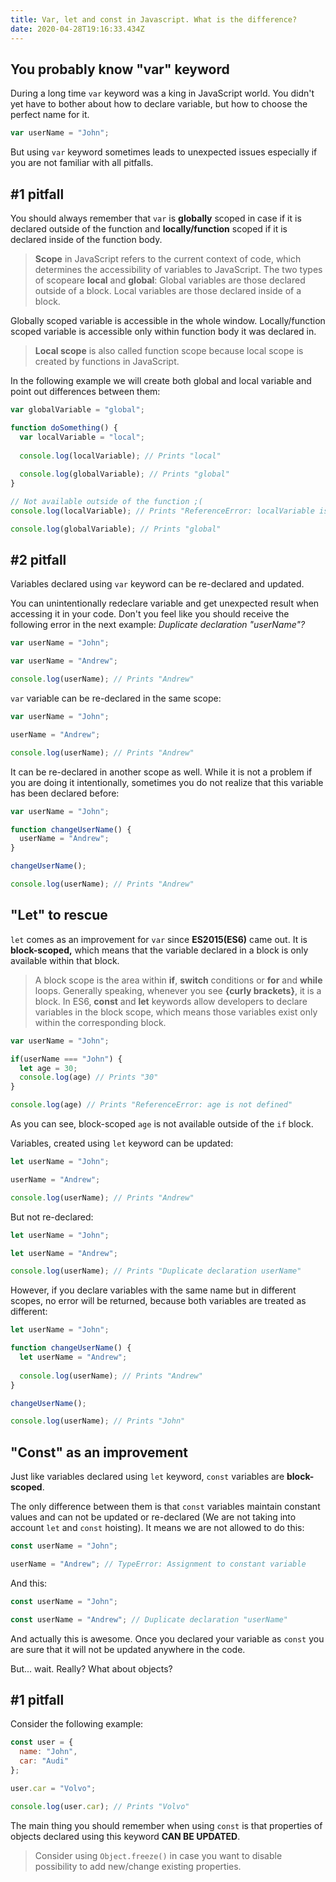 ```yaml
---
title: Var, let and const in Javascript. What is the difference?
date: 2020-04-28T19:16:33.434Z
---
```

## You probably know "var" keyword

During a long time `var` keyword was a king in JavaScript world. You didn't yet have to bother about how to declare variable, but how to choose the perfect name for it.

```javascript
var userName = "John";
```

But using `var` keyword sometimes leads to unexpected issues especially if you are not familiar with all pitfalls. 

## \#1 pitfall

You should always remember that `var` is **globally** scoped in case if it is declared outside of the function and **locally/function** scoped if it is declared inside of the function body.

> **Scope** in JavaScript refers to the current context of code, which determines the accessibility of variables to JavaScript. The two types of scopeare **local** and **global**: Global variables are those declared outside of a block. Local variables are those declared inside of a block.

Globally scoped variable is accessible in the whole window. Locally/function scoped variable is accessible only within function body it was declared in.

> **Local scope** is also called function scope because local scope is created by functions in JavaScript.

In the following example we will create both global and local variable and point out differences between them:

```javascript
var globalVariable = "global";

function doSomething() {
  var localVariable = "local";
  
  console.log(localVariable); // Prints "local"
  
  console.log(globalVariable); // Prints "global"
}

// Not available outside of the function ;(
console.log(localVariable); // Prints "ReferenceError: localVariable is not defined"

console.log(globalVariable); // Prints "global"
```

## \#2 pitfall

Variables declared using `var` keyword can be re-declared and updated.

You can unintentionally redeclare variable and get unexpected result when accessing it in your code. Don't you feel like you should receive the following error in the next example: *Duplicate declaration "userName"?*

```javascript
var userName = "John";

var userName = "Andrew";

console.log(userName); // Prints "Andrew"
```

`var` variable can be re-declared in the same scope:

```javascript
var userName = "John";

userName = "Andrew";

console.log(userName); // Prints "Andrew"
```

It can be re-declared in another scope as well. While it is not a problem if you are doing it intentionally, sometimes you do not realize that this variable has been declared before:

```javascript
var userName = "John";

function changeUserName() {
  userName = "Andrew";
}

changeUserName();

console.log(userName); // Prints "Andrew"
```

## "Let" to rescue

`let` comes as an improvement for `var` since **ES2015(ES6)** came out. It is **block-scoped,** which means that the variable declared in a block is only available within that block.

> A block scope is the area within **if**, **switch** conditions or **for** and **while** loops. Generally speaking, whenever you see **{curly brackets}**, it is a block. In ES6, **const** and **let** keywords allow developers to declare variables in the block scope, which means those variables exist only within the corresponding block.

```javascript
var userName = "John";

if(userName === "John") {
  let age = 30;
  console.log(age) // Prints "30"
}

console.log(age) // Prints "ReferenceError: age is not defined"
```

As you can see, block-scoped `age` is not available outside of the `if` block.

Variables, created using `let` keyword can be updated:

```javascript
let userName = "John";

userName = "Andrew";

console.log(userName); // Prints "Andrew"
```

But not re-declared:

```javascript
let userName = "John";

let userName = "Andrew";

console.log(userName); // Prints "Duplicate declaration userName"
```

However, if you declare variables with the same name but in different scopes, no error will be returned, because both variables are treated as different:

```javascript
let userName = "John";

function changeUserName() {
  let userName = "Andrew";
  
  console.log(userName); // Prints "Andrew"
}

changeUserName();

console.log(userName); // Prints "John"
```

## "Const" as an improvement

Just like variables declared using `let` keyword, `const` variables are **block-scoped**. 

The only difference between them is that `const` variables maintain constant values and can not be updated or re-declared (We are not taking into account `let` and `const` hoisting). It means we are not allowed to do this:

```javascript
const userName = "John";

userName = "Andrew"; // TypeError: Assignment to constant variable
```

And this:

```javascript
const userName = "John";

const userName = "Andrew"; // Duplicate declaration "userName"
```

And actually this is awesome. Once you declared your variable as `const` you are sure that it will not be updated anywhere in the code.

But... wait. Really? What about objects?

## \#1 pitfall

Consider the following example:

```javascript
const user = {
  name: "John",
  car: "Audi"
};

user.car = "Volvo";

console.log(user.car); // Prints "Volvo"
```

The main thing you should remember when using `const` is that properties of objects declared using this keyword **CAN BE UPDATED**.

> Consider using `Object.freeze()` in case you want to disable possibility to add new/change existing properties.